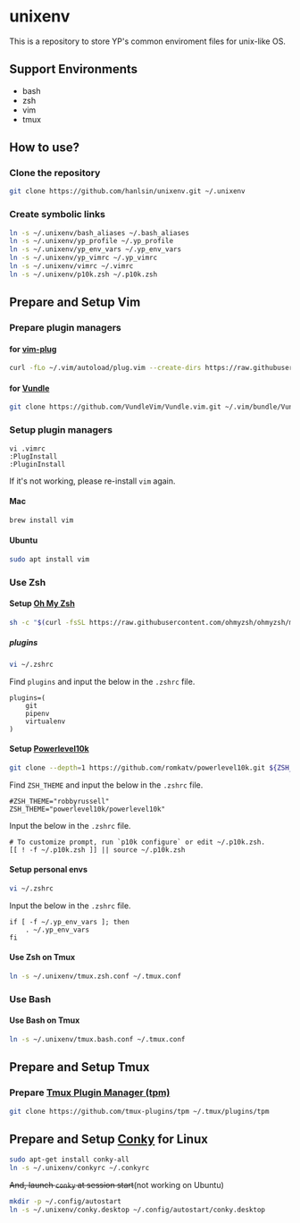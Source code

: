 # unixenv

This is a repository to store YP's common enviroment files for unix-like OS.

## Support Environments

* bash
* zsh
* vim
* tmux

## How to use?

### Clone the repository

```bash
git clone https://github.com/hanlsin/unixenv.git ~/.unixenv
```

### Create symbolic links

```bash
ln -s ~/.unixenv/bash_aliases ~/.bash_aliases
ln -s ~/.unixenv/yp_profile ~/.yp_profile
ln -s ~/.unixenv/yp_env_vars ~/.yp_env_vars
ln -s ~/.unixenv/yp_vimrc ~/.yp_vimrc
ln -s ~/.unixenv/vimrc ~/.vimrc
ln -s ~/.unixenv/p10k.zsh ~/.p10k.zsh
```

## Prepare and Setup Vim

### Prepare plugin managers

#### for [vim-plug](https://github.com/junegunn/vim-plug)

```bash
curl -fLo ~/.vim/autoload/plug.vim --create-dirs https://raw.githubusercontent.com/junegunn/vim-plug/master/plug.vim
```

#### for [Vundle](https://github.com/VundleVim/Vundle.vim)

```bash
git clone https://github.com/VundleVim/Vundle.vim.git ~/.vim/bundle/Vundle.vim
```

### Setup plugin managers

```
vi .vimrc
:PlugInstall
:PluginInstall
```

If it's not working, please re-install `vim` again.

#### Mac

```bash
brew install vim
```

#### Ubuntu

```bash
sudo apt install vim
```

### Use Zsh

#### Setup [Oh My Zsh](https://github.com/ohmyzsh/ohmyzsh)

```bash
sh -c "$(curl -fsSL https://raw.githubusercontent.com/ohmyzsh/ohmyzsh/master/tools/install.sh)"
```

##### plugins

```bash
vi ~/.zshrc
```

Find `plugins` and input the below in the `.zshrc` file.

```
plugins=(
    git
    pipenv
    virtualenv
)
```

#### Setup [Powerlevel10k](https://github.com/romkatv/powerlevel10k)

```bash
git clone --depth=1 https://github.com/romkatv/powerlevel10k.git ${ZSH_CUSTOM:-~/.oh-my-zsh/custom}/themes/powerlevel10k
```

Find `ZSH_THEME` and input the below in the `.zshrc` file.

```
#ZSH_THEME="robbyrussell"
ZSH_THEME="powerlevel10k/powerlevel10k"
```

Input the below in the `.zshrc` file.

```
# To customize prompt, run `p10k configure` or edit ~/.p10k.zsh.
[[ ! -f ~/.p10k.zsh ]] || source ~/.p10k.zsh
```

#### Setup personal envs

```bash
vi ~/.zshrc
```

Input the below in the `.zshrc` file.

```
if [ -f ~/.yp_env_vars ]; then
    . ~/.yp_env_vars
fi
```

#### Use Zsh on Tmux

```bash
ln -s ~/.unixenv/tmux.zsh.conf ~/.tmux.conf
```

### Use Bash

#### Use Bash on Tmux

```bash
ln -s ~/.unixenv/tmux.bash.conf ~/.tmux.conf
```

## Prepare and Setup Tmux

### Prepare [Tmux Plugin Manager (tpm)](https://github.com/tmux-plugins/tpm)

```bash
git clone https://github.com/tmux-plugins/tpm ~/.tmux/plugins/tpm
```

## Prepare and Setup [Conky](https://github.com/brndnmtthws/conky) for Linux

```bash
sudo apt-get install conky-all
ln -s ~/.unixenv/conkyrc ~/.conkyrc
```

~~And, launch `conky` at session start~~(not working on Ubuntu)

```bash
mkdir -p ~/.config/autostart
ln -s ~/.unixenv/conky.desktop ~/.config/autostart/conky.desktop
```

